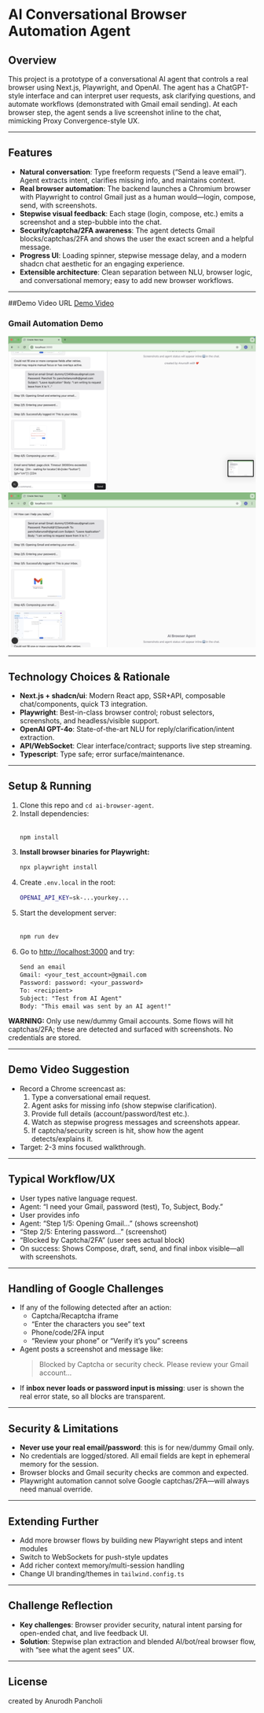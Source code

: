# AI Conversational Browser Automation Agent

## Overview
This project is a prototype of a conversational AI agent that controls a real browser using Next.js, Playwright, and OpenAI. The agent has a ChatGPT-style interface and can interpret user requests, ask clarifying questions, and automate workflows (demonstrated with Gmail email sending). At each browser step, the agent sends a live screenshot inline to the chat, mimicking Proxy Convergence-style UX.

---

## Features
- **Natural conversation**: Type freeform requests (“Send a leave email”). Agent extracts intent, clarifies missing info, and maintains context.
- **Real browser automation**: The backend launches a Chromium browser with Playwright to control Gmail just as a human would—login, compose, send, with screenshots.
- **Stepwise visual feedback**: Each stage (login, compose, etc.) emits a screenshot and a step-bubble into the chat.
- **Security/captcha/2FA awareness**: The agent detects Gmail blocks/captchas/2FA and shows the user the exact screen and a helpful message.
- **Progress UI**: Loading spinner, stepwise message delay, and a modern shadcn chat aesthetic for an engaging experience.
- **Extensible architecture**: Clean separation between NLU, browser logic, and conversational memory; easy to add new browser workflows.

---


##Demo Video URL
[Demo Video ](https://drive.google.com/file/d/1g9o7IuMHalHFA1mlifBuUX-O658iDMuW/view?usp=share_link)



### Gmail Automation Demo

![Login Success](./screenshots/login-1.png)
![Compose Email](./screenshots/login-2.png)


---

## Technology Choices & Rationale
- **Next.js + shadcn/ui**: Modern React app, SSR+API, composable chat/components, quick T3 integration.
- **Playwright**: Best-in-class browser control; robust selectors, screenshots, and headless/visible support.
- **OpenAI GPT-4o**: State-of-the-art NLU for reply/clarification/intent extraction.
- **API/WebSocket**: Clear interface/contract; supports live step streaming.
- **Typescript**: Type safe; error surface/maintenance.

---

## Setup & Running
1. Clone this repo and `cd ai-browser-agent`.
2. Install dependencies:
   ```bash
  
   npm install
   ```
3. **Install browser binaries for Playwright:**
   ```bash
   npx playwright install
   ```
4. Create `.env.local` in the root:
   ```bash
   OPENAI_API_KEY=sk-...yourkey...
   ```
5. Start the development server:
   ```bash
   
   npm run dev
   ```
6. Go to [http://localhost:3000](http://localhost:3000) and try:
   ```
   Send an email
   Gmail: <your_test_account>@gmail.com
   Password: password: <your_password>
   To: <recipient>
   Subject: "Test from AI Agent"
   Body: "This email was sent by an AI agent!"
   ```

**WARNING:** Only use new/dummy Gmail accounts. Some flows will hit captchas/2FA; these are detected and surfaced with screenshots. No credentials are stored.

---

## Demo Video Suggestion
- Record a Chrome screencast as:
  1. Type a conversational email request.
  2. Agent asks for missing info (show stepwise clarification).
  3. Provide full details (account/password/test etc.).
  4. Watch as stepwise progress messages and screenshots appear.
  5. If captcha/security screen is hit, show how the agent detects/explains it.
- Target: 2-3 mins focused walkthrough.

---

## Typical Workflow/UX
- User types native language request.
- Agent: “I need your Gmail, password (test), To, Subject, Body.”
- User provides info
- Agent: “Step 1/5: Opening Gmail...” (shows screenshot)
- “Step 2/5: Entering password...” (screenshot)
- “Blocked by Captcha/2FA” (user sees actual block)
- On success: Shows Compose, draft, send, and final inbox visible—all with screenshots.

---

## Handling of Google Challenges
- If any of the following detected after an action:
  - Captcha/Recaptcha iframe
  - “Enter the characters you see” text
  - Phone/code/2FA input
  - “Review your phone” or “Verify it’s you” screens
- Agent posts a screenshot and message like:
  > Blocked by Captcha or security check. Please review your Gmail account...
- If **inbox never loads or password input is missing**: user is shown the real error state, so all blocks are transparent.

---

## Security & Limitations
- **Never use your real email/password**: this is for new/dummy Gmail only.
- No credentials are logged/stored. All email fields are kept in ephemeral memory for the session.
- Browser blocks and Gmail security checks are common and expected.
- Playwright automation cannot solve Google captchas/2FA—will always need manual override.

---

## Extending Further
- Add more browser flows by building new Playwright steps and intent modules
- Switch to WebSockets for push-style updates
- Add richer context memory/multi-session handling
- Change UI branding/themes in `tailwind.config.ts`

---

## Challenge Reflection
- **Key challenges**: Browser provider security, natural intent parsing for open-ended chat, and live feedback UI.
- **Solution**: Stepwise plan extraction and blended AI/bot/real browser flow, with “see what the agent sees” UX.

---

## License
created by Anurodh Pancholi


